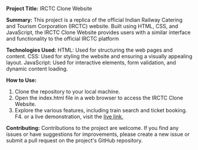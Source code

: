 <b>Project Title:</b> IRCTC Clone Website

<b>Summary:</b>
This project is a replica of the official Indian Railway Catering and Tourism Corporation (IRCTC) website. Built using HTML, CSS, and JavaScript, the IRCTC Clone Website provides users with a similar interface and functionality to the official IRCTC platform

<b>Technologies Used:</b>
HTML: Used for structuring the web pages and content.
CSS: Used for styling the website and ensuring a visually appealing layout.
JavaScript: Used for interactive elements, form validation, and dynamic content loading.

<b>How to Use:</b>
1. Clone the repository to your local machine.
2. Open the index.html file in a web browser to access the IRCTC Clone Website.
3. Explore the various features, including train search and ticket booking.
F4. or a live demonstration, visit the <a href="https://siddhi-coder.github.io/irctc_clone_website/">live link.</a>


<b>Contributing:</b>
Contributions to the project are welcome. If you find any issues or have suggestions for improvements, please create a new issue or submit a pull request on the project's GitHub repository.
